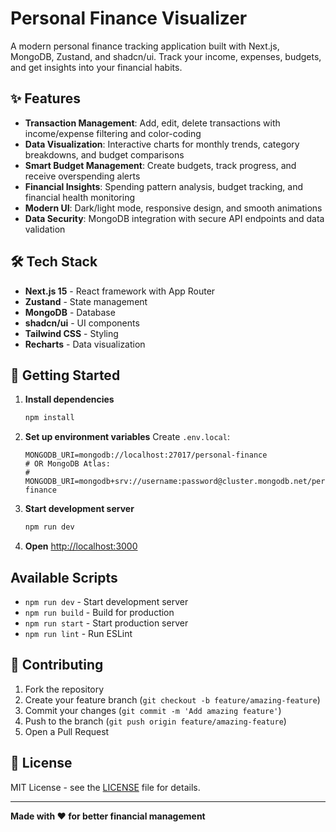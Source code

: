 # Personal Finance Visualizer

A modern personal finance tracking application built with Next.js, MongoDB, Zustand, and shadcn/ui. Track your income, expenses, budgets, and get insights into your financial habits.

## ✨ Features

- **Transaction Management**: Add, edit, delete transactions with income/expense filtering and color-coding
- **Data Visualization**: Interactive charts for monthly trends, category breakdowns, and budget comparisons
- **Smart Budget Management**: Create budgets, track progress, and receive overspending alerts
- **Financial Insights**: Spending pattern analysis, budget tracking, and financial health monitoring
- **Modern UI**: Dark/light mode, responsive design, and smooth animations
- **Data Security**: MongoDB integration with secure API endpoints and data validation

## 🛠️ Tech Stack

- **Next.js 15** - React framework with App Router
- **Zustand** - State management
- **MongoDB** - Database
- **shadcn/ui** - UI components
- **Tailwind CSS** - Styling
- **Recharts** - Data visualization

## 🚀 Getting Started

1. **Install dependencies**

   ```bash
   npm install
   ```

2. **Set up environment variables**
   Create `.env.local`:

   ```env
   MONGODB_URI=mongodb://localhost:27017/personal-finance
   # OR MongoDB Atlas:
   # MONGODB_URI=mongodb+srv://username:password@cluster.mongodb.net/personal-finance
   ```

3. **Start development server**

   ```bash
   npm run dev
   ```

4. **Open** [http://localhost:3000](http://localhost:3000)

## Available Scripts

- `npm run dev` - Start development server
- `npm run build` - Build for production
- `npm run start` - Start production server
- `npm run lint` - Run ESLint

## 🤝 Contributing

1. Fork the repository
2. Create your feature branch (`git checkout -b feature/amazing-feature`)
3. Commit your changes (`git commit -m 'Add amazing feature'`)
4. Push to the branch (`git push origin feature/amazing-feature`)
5. Open a Pull Request

## 📄 License

MIT License - see the [LICENSE](LICENSE) file for details.

---

**Made with ❤️ for better financial management**
